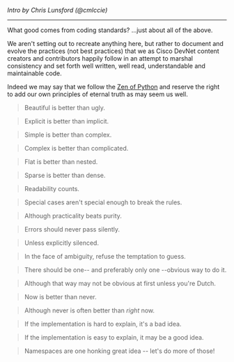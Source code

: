 _Intro by Chris Lunsford (@cmlccie)_

---

What good comes from coding standards? ...just about all of the above.

We aren't setting out to recreate anything here, but rather to document and evolve the practices (not best practices) that we as Cisco DevNet content creators and contributors happily follow in an attempt to marshal consistency and set forth well written, well read, understandable and maintainable code.

Indeed we may say that we follow the [Zen of Python](https://www.python.org/dev/peps/pep-0020/) and reserve the right to add our own  principles of eternal truth as may seem us well.

> Beautiful is better than ugly.

> Explicit is better than implicit.

> Simple is better than complex.

> Complex is better than complicated.

> Flat is better than nested.

> Sparse is better than dense.

> Readability counts.

> Special cases aren't special enough to break the rules.

> Although practicality beats purity.

> Errors should never pass silently.

> Unless explicitly silenced.

> In the face of ambiguity, refuse the temptation to guess.

> There should be one-- and preferably only one --obvious way to do it.

> Although that way may not be obvious at first unless you're Dutch.

> Now is better than never.

> Although never is often better than *right* now.

> If the implementation is hard to explain, it's a bad idea.

> If the implementation is easy to explain, it may be a good idea.

> Namespaces are one honking great idea -- let's do more of those!



